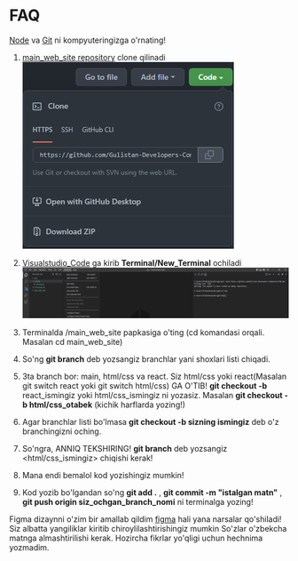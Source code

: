 # FAQ

[Node](https://nodejs.org/en/) va [Git](https://git-scm.com/download/win) ni kompyuteringizga o'rnating!

1. [main_web_site repository](https://github.com/Gulistan-Developers-Community/main_web_site) clone qilinadi ![clone](assets/clone.png)

2. [Visualstudio_Code](https://code.visualstudio.com/) ga kirib **Terminal/New_Terminal** ochiladi ![](assets/terminal.png)

3. Terminalda /main_web_site papkasiga o'ting (cd komandasi orqali. Masalan cd main_web_site)

4. So'ng **git branch** deb yozsangiz branchlar yani shoxlari listi chiqadi.

5. 3ta branch bor: main, html/css va react. Siz html/css yoki react(Masalan git switch react yoki git switch html/css) GA O'TIB! **git checkout -b** react_ismingiz yoki html/css_ismingiz ni yozasiz. Masalan **git checkout -b html/css_otabek** (kichik harflarda yozing!)

6. Agar branchlar listi bo'lmasa **git checkout -b sizning ismingiz** deb o'z branchingizni oching.

7. So'ngra, ANNIQ TEKSHIRING! **git branch** deb yozsangiz <html/css_ismingiz> chiqishi kerak!

8. Mana endi bemalol kod yozishingiz mumkin!

9. Kod yozib bo'lgandan so'ng **git add .** , **git commit -m "istalgan matn"** , **git push origin siz_ochgan_branch_nomi** ni terminalga yozing!



Figma dizaynni o'zim bir amallab qildim [figma](<https://www.figma.com/file/yKNrPueL5NxwcrbdJ5lI6n/Neubrutalism-Landing-Page-Design-(Community)?node-id=104%3A272>) hali yana narsalar qo'shiladi!
Siz albatta yangiliklar kiritib chiroylilashtirishingiz mumkin
So'zlar o'zbekcha matnga almashtirilishi kerak. Hozircha fikrlar yo'qligi uchun hechnima yozmadim.
